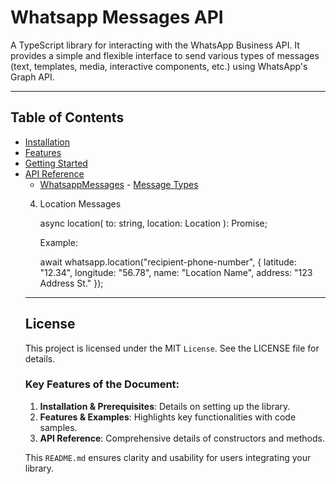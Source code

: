 # Whatsapp Messages API

A TypeScript library for interacting with the WhatsApp Business API. It provides a simple and flexible interface to send various types of messages (text, templates, media, interactive components, etc.) using WhatsApp's Graph API.

---

## Table of Contents

- [Installation](#installation)
- [Features](#features)
- [Getting Started](#getting-started)
- [API Reference](#api-reference)
  - [WhatsappMessages](#whatsappmessages) - [Message Types](#message-types)
  <!--
- [Error Handling](#error-handling)
  --->
- [License](#license)

---

## Installation

```bash
npm install @shibacore/apis
```

---

## Features

- Easily send WhatsApp messages using the Graph API.
- Supports text, media (images, videos), templates, interactive components (buttons, lists), and location messages.
- Customizable headers and token types for enhanced flexibility.
- Robust error handling with well-structured responses.

---

## Getting Started

Prerequisites

1.  A valid access token for the WhatsApp Business API.
2.  Your WhatsApp Business phone number ID.
3.  A registered app on the <a href="https://developers.facebook.com/" target="_blank">Facebook Developer Dashboard</a>.

## Example Usage

    import { WhatsappMessages } from "@shibacore/apis";

    const accessToken = "your-access-token";
    const phoneNumberId = "your-phone-number-id";
    const apiVersion = "v20.0";

    const whatsapp =
            new WhatsappMessages(accessToken, apiVersion, phoneNumberId);

    // Send a text message
    (async () => {
    const response =
            await whatsapp.text("recipient-phone-number", "Hello, World!");
    console.log(response);
    })();

---

## API Reference

## WhatsappMessages

Provides methods to send different types of WhatsApp messages.
Constructor

    constructor(
      access_token: string,
      version: Version,
      phoneNumberId: PhoneNumberId,
      headerOptions?: HeaderOptions,
      tokenType?: TokenType
    )

- phoneNumberId: The ID of the WhatsApp Business phone number.

## Message Types

1. Template Messages


    async template(
      to: string,
      templateName: string,
      language_code: LanguageCode,
      components?: TemplateComponents
    ): Promise<WhatsappMessageResponse>;

- Sends a WhatsApp template message.

  Example:

      await whatsapp
           .template("recipient-phone-number", "hello_world", "en_US");

2. Text Messages

   async text(
   to: string,
   bodyText: string,
   preview_url?: boolean
   ): Promise<WhatsappMessageResponse>;

- Sends a plain text message.

  Example:

      await whatsapp
            .text("recipient-phone-number", "Hello, this is a message!");

3.  Media Messages

    - Image

          async image(
            to: string,
            imageOption: Media
          ): Promise<WhatsappMessageResponse>;

    - Video

          async video(
            to: string,
            videoOption: Media
          ): Promise<WhatsappMessageResponse>;

    Example:

        await whatsapp
            .image("recipient-phone-number", { id: "media-id" });

<!--
  4. Interactive Messages
    - Reply Buttons

      async interactiveListReply(
        to: string,
        component: InteractiveListComponent
      ): Promise<WhatsappMessageResponse>;

    - List Reply

      async interactiveListReply(
        to: string,
        component: InteractiveListComponent
      ): Promise<WhatsappMessageResponse>;

  Example:

    await whatsapp.interactiveReplyButtons("recipient-phone-number", {
      type: "button",
      buttons: [{ type: "reply", reply: { id: "1", title: "Option 1" } }]
    });
-->

4. Location Messages

   async location(
   to: string,
   location: Location
   ): Promise<WhatsappMessageResponse>;

   Example:

   await whatsapp.location("recipient-phone-number", {
   latitude: "12.34",
   longitude: "56.78",
   name: "Location Name",
   address: "123 Address St."
   });

---

## License

This project is licensed under the MIT `License`. See the LICENSE file for details.

### Key Features of the Document:

1. **Installation & Prerequisites**: Details on setting up the library.
2. **Features & Examples**: Highlights key functionalities with code samples.
3. **API Reference**: Comprehensive details of constructors and methods.
<!--
4. **Error Handling**: Explanation of how errors are handled.
5. **Contributing & License**: Guidelines for contributing to the project.
   --->
   This `README.md` ensures clarity and usability for users integrating your library.

